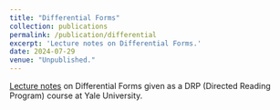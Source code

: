 ```yaml
---
title: "Differential Forms"
collection: publications
permalink: /publication/differential
excerpt: 'Lecture notes on Differential Forms.'
date: 2024-07-29
venue: "Unpublished."
---
```

[Lecture notes](/files/diffforms.pdf) on Differential Forms given as a DRP (Directed Reading Program) course at Yale University. 
